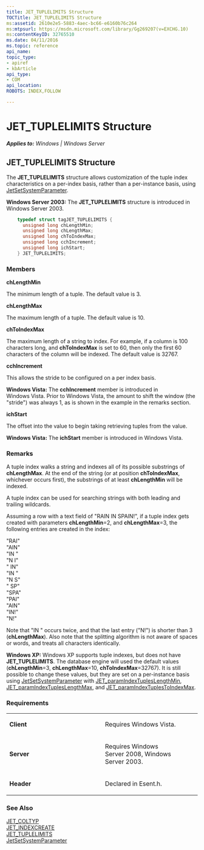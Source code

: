 ```yaml
---
title: JET_TUPLELIMITS Structure
TOCTitle: JET_TUPLELIMITS Structure
ms:assetid: 2610e2e5-5883-4aec-bc66-e6160b76c264
ms:mtpsurl: https://msdn.microsoft.com/library/Gg269207(v=EXCHG.10)
ms:contentKeyID: 32765510
ms.date: 04/11/2016
ms.topic: reference
api_name: 
topic_type: 
- apiref
- kbArticle
api_type: 
- COM
api_location: 
ROBOTS: INDEX,FOLLOW

---
```


# JET_TUPLELIMITS Structure


_**Applies to:** Windows | Windows Server_

## JET_TUPLELIMITS Structure

The **JET_TUPLELIMITS** structure allows customization of the tuple index characteristics on a per-index basis, rather than a per-instance basis, using [JetSetSystemParameter](gg294044\(v=exchg.10\).md).

**Windows Server 2003:** The **JET_TUPLELIMITS** structure is introduced in Windows Server 2003.

```cpp
    typedef struct tagJET_TUPLELIMITS {
      unsigned long chLengthMin;
      unsigned long chLengthMax;
      unsigned long chToIndexMax;
      unsigned long cchIncrement;
      unsigned long ichStart;
    } JET_TUPLELIMITS;
```

### Members

**chLengthMin**

The minimum length of a tuple. The default value is 3.

**chLengthMax**

The maximum length of a tuple. The default value is 10.

**chToIndexMax**

The maximum length of a string to index. For example, if a column is 100 characters long, and **chToIndexMax** is set to 60, then only the first 60 characters of the column will be indexed. The default value is 32767.

**cchIncrement**

This allows the stride to be configured on a per index basis.

**Windows Vista:** The **cchIncrement** member is introduced in Windows Vista. Prior to Windows Vista, the amount to shift the window (the "stride") was always 1, as is shown in the example in the remarks section.

**ichStart**

The offset into the value to begin taking retrieving tuples from the value.

**Windows Vista:** The **ichStart** member is introduced in Windows Vista.

### Remarks

A tuple index walks a string and indexes all of its possible substrings of **chLengthMax**. At the end of the string (or at position **chToIndexMax**, whichever occurs first), the substrings of at least **chLengthMin** will be indexed.

A tuple index can be used for searching strings with both leading and trailing wildcards.

Assuming a row with a text field of "RAIN IN SPAIN\!", if a tuple index gets created with parameters **chLengthMin**=2, and **chLengthMax**=3, the following entries are created in the index:

"RAI"  
"AIN"  
"IN "  
"N I"  
" IN"  
"IN "  
"N S"  
" SP"  
"SPA"  
"PAI"  
"AIN"  
"IN\!"  
"N\!"

Note that "IN " occurs twice, and that the last entry ("N\!") is shorter than 3 (**chLengthMax**). Also note that the splitting algorithm is not aware of spaces or words, and treats all characters identically.

**Windows XP:** Windows XP supports tuple indexes, but does not have **JET_TUPLELIMITS**. The database engine will used the default values (**chLengthMin**=3, **chLengthMax**=10, **chToIndexMax**=32767). It is still possible to change these values, but they are set on a per-instance basis using [JetSetSystemParameter](gg294044\(v=exchg.10\).md) with [JET_paramIndexTuplesLengthMin](gg294119\(v=exchg.10\).md), [JET_paramIndexTuplesLengthMax](gg294119\(v=exchg.10\).md), and [JET_paramIndexTuplesToIndexMax](gg294119\(v=exchg.10\).md).

### Requirements

<table>
<colgroup>
<col style="width: 50%" />
<col style="width: 50%" />
</colgroup>
<tbody>
<tr class="odd">
<td><p><strong>Client</strong></p></td>
<td><p>Requires Windows Vista.</p></td>
</tr>
<tr class="even">
<td><p><strong>Server</strong></p></td>
<td><p>Requires Windows Server 2008, Windows Server 2003.</p></td>
</tr>
<tr class="odd">
<td><p><strong>Header</strong></p></td>
<td><p>Declared in Esent.h.</p></td>
</tr>
</tbody>
</table>


### See Also

[JET_COLTYP](gg269213\(v=exchg.10\).md)  
[JET_INDEXCREATE](gg269186\(v=exchg.10\).md)  
[JET_TUPLELIMITS](gg269207\(v=exchg.10\).md)  
[JetSetSystemParameter](gg294044\(v=exchg.10\).md)

